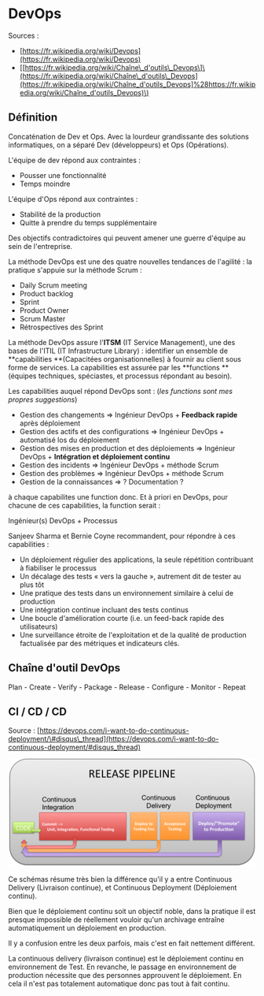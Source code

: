 # DevOps

Sources :

* [https://fr.wikipedia.org/wiki/Devops](https://fr.wikipedia.org/wiki/Devops)
* \[[https://fr.wikipedia.org/wiki/Chaîne\_d'outils\_Devops\]\(https://fr.wikipedia.org/wiki/Chaîne\_d'outils\_Devops](https://fr.wikipedia.org/wiki/Chaîne_d'outils_Devops]%28https://fr.wikipedia.org/wiki/Chaîne_d'outils_Devops)\)

## Définition

Concaténation de Dev et Ops. Avec la lourdeur grandissante des solutions informatiques, on a séparé Dev \(développeurs\) et Ops \(Opérations\).

L'équipe de dev répond aux contraintes :

* Pousser une fonctionnalité
* Temps moindre

L'équipe d'Ops répond aux contraintes :

* Stabilité de la production
* Quitte à prendre du temps supplémentaire

Des objectifs contradictoires qui peuvent amener une guerre d'équipe au sein de l'entreprise.

La méthode DevOps est une des quatre nouvelles tendances de l'agilité : la pratique s'appuie sur la méthode Scrum :

* Daily Scrum meeting
* Product backlog
* Sprint
* Product Owner
* Scrum Master
* Rétrospectives des Sprint

La méthode DevOps assure l'**ITSM** \(IT Service Management\), une des bases de l'ITIL \(IT Infrastructure Library\) : identifier un ensemble de **capabilities **\(Capacitées organisationnelles\)  à fournir au client sous forme de services. La capabilities est assurée par les **functions **\(équipes techniques, spéciastes, et processus répondant au besoin\).

Les capabilities auquel répond DevOps sont : \(_les functions sont mes propres suggestions_\)

* Gestion des changements =&gt; Ingénieur DevOps + **Feedback rapide** après déploiement
* Gestion des actifs et des configurations =&gt; Ingénieur DevOps + automatisé los du déploiement
* Gestion des mises en production et des déploiements =&gt; Ingénieur DevOps + **Intégration et déploiement continu**
* Gestion des incidents =&gt; Ingénieur DevOps + méthode Scrum
* Gestion des problèmes =&gt; Ingénieur DevOps + méthode Scrum
* Gestion de la connaissances =&gt; ? Documentation ?

à chaque capabilites une function donc. Et à priori en DevOps, pour chacune de ces capabilities, la function serait :

Ingénieur\(s\) DevOps + Processus

Sanjeev Sharma et Bernie Coyne recommandent, pour répondre à ces capabilities :

* Un déploiement régulier des applications, la seule répétition contribuant à fiabiliser le processus
* Un décalage des tests « vers la gauche », autrement dit de tester au plus tôt
* Une pratique des tests dans un environnement similaire à celui de production
* Une intégration continue incluant des tests continus
* Une boucle d'amélioration courte \(i.e. un feed-back rapide des utilisateurs\)
* Une surveillance étroite de l'exploitation et de la qualité de production factualisée par des métriques et indicateurs clés.

## Chaîne d'outil DevOps

Plan - Create - Verify - Package - Release - Configure - Monitor - Repeat

## CI / CD / CD

Source : [https://devops.com/i-want-to-do-continuous-deployment/\#disqus\_thread](https://devops.com/i-want-to-do-continuous-deployment/#disqus_thread)

![](/assets/cicdcd-1024x447.png)

Ce schémas résume très bien la différence qu'il y a entre Continuous Delivery \(Livraison continue\), et Continuous Deployment \(Déploiement continu\).

Bien que le déploiement continu soit un objectif noble, dans la pratique il est presque impossible de réellement vouloir qu'un archivage entraîne automatiquement un déploiement en production.

Il y a confusion entre les deux parfois, mais c'est en fait nettement différent.

La continuous delivery \(livraison continue\) est le déploiement continu en environnement de Test. En revanche, le passage en environnement de production nécessite que des personnes approuvent le déploiement. En cela il n'est pas totalement automatique donc pas tout à fait continu.

